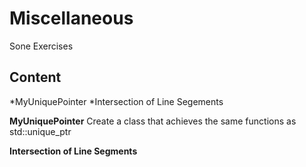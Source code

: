# Miscellaneous
Sone Exercises

## Content
*MyUniquePointer
*Intersection of Line Segements


**MyUniquePointer**
Create a class that achieves the same functions as std::unique_ptr

**Intersection of Line Segments**
